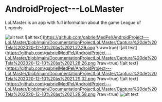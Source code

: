 # AndroidProject---LoLMaster
 LoLMaster is an app with full information about the game League of Legends.
 
![alt text](https://github.com/gabrielMedPel/AndroidProject---LoLMaster/blob/main/DocumentationProjectLoLMaster/Captura%20de%20Tela%202020-12-10%20às%2021.25.31.png?raw=true)
![alt text](https://github.com/gabrielMedPel/AndroidProject---LoLMaster/blob/main/DocumentationProjectLoLMaster/Captura%20de%20Tela%202020-12-10%20às%2021.27.29.png
?raw=true)
![alt text](https://github.com/gabrielMedPel/AndroidProject---LoLMaster/blob/main/DocumentationProjectLoLMaster/Captura%20de%20Tela%202020-12-10%20às%2021.28.26.png
?raw=true)
![alt text](https://github.com/gabrielMedPel/AndroidProject---LoLMaster/blob/main/DocumentationProjectLoLMaster/Captura%20de%20Tela%202020-12-10%20às%2021.29.32.png
?raw=true)
![alt text](https://github.com/gabrielMedPel/AndroidProject---LoLMaster/blob/main/DocumentationProjectLoLMaster/Captura%20de%20Tela%202020-12-10%20às%2021.29.58.png
?raw=true)
![alt text](https://github.com/gabrielMedPel/AndroidProject---LoLMaster/blob/main/DocumentationProjectLoLMaster/Captura%20de%20Tela%202020-12-10%20às%2021.34.28.png?raw=true)

